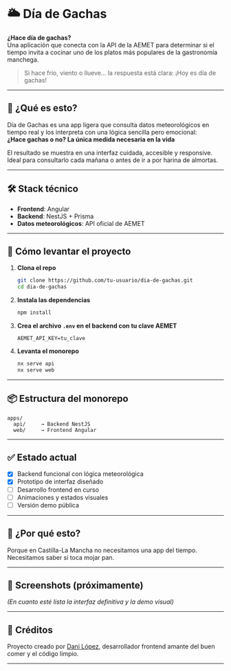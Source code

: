 # 🌥️ Día de Gachas

**¿Hace día de gachas?**  
Una aplicación que conecta con la API de la AEMET para determinar si el tiempo invita a cocinar uno de los platos más populares de la gastronomía manchega.

> Si hace frío, viento o llueve... la respuesta está clara: ¡Hoy es día de gachas!

---

## 🧠 ¿Qué es esto?

Día de Gachas es una app ligera que consulta datos meteorológicos en tiempo real y los interpreta con una lógica sencilla pero emocional:  
**¿Hace gachas o no? La única medida necesaria en la vida**

El resultado se muestra en una interfaz cuidada, accesible y responsive. Ideal para consultarlo cada mañana o antes de ir a por harina de almortas.

---

## 🛠 Stack técnico

- **Frontend**: Angular
- **Backend**: NestJS + Prisma
- **Datos meteorológicos**: API oficial de AEMET

---

## 🚀 Cómo levantar el proyecto

1. **Clona el repo**
   ```bash
   git clone https://github.com/tu-usuario/dia-de-gachas.git
   cd dia-de-gachas
   ```

2. **Instala las dependencias**
   ```bash
   npm install
   ```

3. **Crea el archivo `.env` en el backend con tu clave AEMET**
   ```
   AEMET_API_KEY=tu_clave
   ```

4. **Levanta el monorepo**
   ```bash
   nx serve api
   nx serve web
   ```

---

## 📦 Estructura del monorepo

```
apps/
  api/     → Backend NestJS
  web/     → Frontend Angular
```

---

## ✅ Estado actual

- [x] Backend funcional con lógica meteorológica
- [x] Prototipo de interfaz diseñado
- [ ] Desarrollo frontend en curso
- [ ] Animaciones y estados visuales
- [ ] Versión demo pública

---

## 🤔 ¿Por qué esto?

Porque en Castilla-La Mancha no necesitamos una app del tiempo.  
Necesitamos saber si toca mojar pan.

---

## 📸 Screenshots (próximamente)

_(En cuanto esté lista la interfaz definitiva y la demo visual)_

---

## 🧂 Créditos

Proyecto creado por [Dani López](https://github.com/danilopgon), desarrollador frontend amante del buen comer y el código limpio.

---